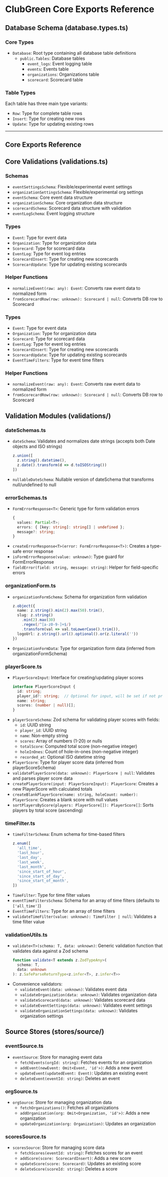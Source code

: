 # ClubGreen Core Exports Reference

## Database Schema (database.types.ts)

### Core Types
- `Database`: Root type containing all database table definitions
  - `public.Tables`: Database tables
    - `event_logs`: Event logging table
    - `events`: Events table
    - `organizations`: Organizations table
    - `scorecard`: Scorecard table

### Table Types
Each table has three main type variants:
- `Row`: Type for complete table rows
- `Insert`: Type for creating new rows
- `Update`: Type for updating existing rows

---

## Core Exports Reference

## Core Validations (validations.ts)

### Schemas
- `eventSettingsSchema`: Flexible/experimental event settings
- `organizationSettingsSchema`: Flexible/experimental org settings
- `eventSchema`: Core event data structure
- `organizationSchema`: Core organization data structure
- `scorecardSchema`: Scorecard data structure with validation
- `eventLogSchema`: Event logging structure

### Types
- `Event`: Type for event data
- `Organization`: Type for organization data
- `Scorecard`: Type for scorecard data
- `EventLog`: Type for event log entries
- `ScorecardInsert`: Type for creating new scorecards
- `ScorecardUpdate`: Type for updating existing scorecards

### Helper Functions
- `normalizeEvent(raw: any): Event`: Converts raw event data to normalized form
- `fromScorecardRow(row: unknown): Scorecard | null`: Converts DB row to Scorecard

### Types
- `Event`: Type for event data
- `Organization`: Type for organization data
- `Scorecard`: Type for scorecard data
- `EventLog`: Type for event log entries
- `ScorecardInsert`: Type for creating new scorecards
- `ScorecardUpdate`: Type for updating existing scorecards
- `EventTimeFilters`: Type for event time filters

### Helper Functions
- `normalizeEvent(raw: any): Event`: Converts raw event data to normalized form
- `fromScorecardRow(row: unknown): Scorecard | null`: Converts DB row to Scorecard

## Validation Modules (validations/)

### dateSchemas.ts
- `dateSchema`: Validates and normalizes date strings (accepts both Date objects and ISO strings)
  ```typescript
  z.union([
    z.string().datetime(),
    z.date().transform(d => d.toISOString())
  ])
  ```
- `nullableDateSchema`: Nullable version of dateSchema that transforms null/undefined to null

### errorSchemas.ts
- `FormErrorResponse<T>`: Generic type for form validation errors
  ```typescript
  {
    values: Partial<T>;
    errors: { [key: string]: string[] | undefined };
    message?: string;
  }
  ```
- `createErrorResponse<T>(error: FormErrorResponse<T>)`: Creates a type-safe error response
- `isFormErrorResponse(value: unknown)`: Type guard for FormErrorResponse
- `fieldError(field: string, message: string)`: Helper for field-specific errors

### organizationForm.ts
- `organizationFormSchema`: Schema for organization form validation
  ```typescript
  z.object({
    name: z.string().min(2).max(50).trim(),
    slug: z.string()
      .min(2).max(30)
      .regex(/^[a-z0-9-]+$/)
      .transform(val => val.toLowerCase().trim()),
    logoUrl: z.string().url().optional().or(z.literal(''))
  })
  ```
- `OrganizationFormData`: Type for organization form data (inferred from organizationFormSchema)

### playerScore.ts
- `PlayerScoreInput`: Interface for creating/updating player scores
  ```typescript
  interface PlayerScoreInput {
    id: string;
    player_id?: string;  // Optional for input, will be set if not provided
    name: string;
    scores: (number | null)[];
  }
  ```
- `playerScoreSchema`: Zod schema for validating player scores with fields:
  - `id`: UUID string
  - `player_id`: UUID string
  - `name`: Non-empty string
  - `scores`: Array of numbers (1-20) or nulls
  - `totalScore`: Computed total score (non-negative integer)
  - `holeInOnes`: Count of hole-in-ones (non-negative integer)
  - `recorded_at`: Optional ISO datetime string
- `PlayerScore`: Type for player score data (inferred from playerScoreSchema)
- `validatePlayerScore(data: unknown): PlayerScore | null`: Validates and parses player score data
- `createPlayerScore(input: PlayerScoreInput): PlayerScore`: Creates a new PlayerScore with calculated totals
- `createBlankPlayerScore(name: string, holeCount: number): PlayerScore`: Creates a blank score with null values
- `sortPlayersByScore(players: PlayerScore[]): PlayerScore[]`: Sorts players by total score (ascending)

### timeFilter.ts
- `timeFilterSchema`: Enum schema for time-based filters
  ```typescript
  z.enum([
    'all_time',
    'last_hour',
    'last_day',
    'last_week',
    'last_month',
    'since_start_of_hour',
    'since_start_of_day',
    'since_start_of_month',
  ])
  ```
- `TimeFilter`: Type for time filter values
- `eventTimeFiltersSchema`: Schema for an array of time filters (defaults to `['all_time']`)
- `EventTimeFilters`: Type for an array of time filters
- `validateTimeFilter(value: unknown): TimeFilter | null`: Validates a time filter value

### validationUtils.ts
- `validate<T>(schema: T, data: unknown)`: Generic validation function that validates data against a Zod schema
  ```typescript
  function validate<T extends z.ZodTypeAny>(
    schema: T,
    data: unknown
  ): z.SafeParseReturnType<z.infer<T>, z.infer<T>>
  ```
- Convenience validators:
  - `validateEvent(data: unknown)`: Validates event data
  - `validateOrganization(data: unknown)`: Validates organization data
  - `validateScorecard(data: unknown)`: Validates scorecard data
  - `validateEventSettings(data: unknown)`: Validates event settings
  - `validateOrganizationSettings(data: unknown)`: Validates organization settings

## Source Stores (stores/source/)

### eventSource.ts
- `eventSource`: Store for managing event data
  - `fetchEvents(orgId: string)`: Fetches events for an organization
  - `addEvent(newEvent: Omit<Event, 'id'>)`: Adds a new event
  - `updateEvent(updatedEvent: Event)`: Updates an existing event
  - `deleteEvent(eventId: string)`: Deletes an event

### orgSource.ts
- `orgSource`: Store for managing organization data
  - `fetchOrganizations()`: Fetches all organizations
  - `addOrganization(org: Omit<Organization, 'id'>)`: Adds a new organization
  - `updateOrganization(org: Organization)`: Updates an organization

### scoresSource.ts
- `scoresSource`: Store for managing score data
  - `fetchScores(eventId: string)`: Fetches scores for an event
  - `addScore(score: ScorecardInsert)`: Adds a new score
  - `updateScore(score: Scorecard)`: Updates an existing score
  - `deleteScore(scoreId: string)`: Deletes a score
